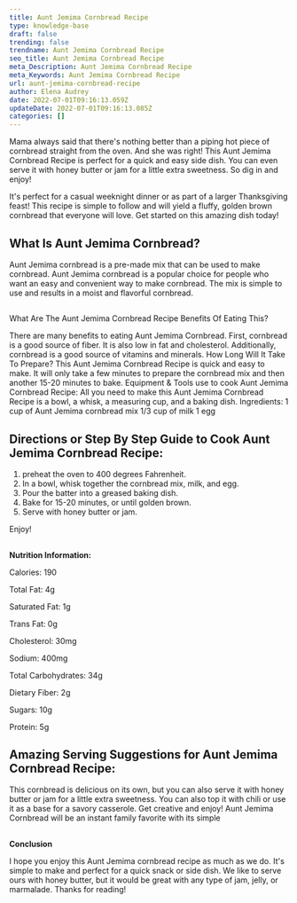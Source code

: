 ```yaml
---
title: Aunt Jemima Cornbread Recipe
type: knowledge-base
draft: false
trending: false
trendname: Aunt Jemima Cornbread Recipe
seo_title: Aunt Jemima Cornbread Recipe
meta_Description: Aunt Jemima Cornbread Recipe
meta_Keywords: Aunt Jemima Cornbread Recipe
url: aunt-jemima-cornbread-recipe
author: Elena Audrey
date: 2022-07-01T09:16:13.059Z
updateDate: 2022-07-01T09:16:13.085Z
categories: []
---
```

Mama always said that there's nothing better than a piping hot piece of cornbread straight from the oven. And she was right! This Aunt Jemima Cornbread Recipe is perfect for a quick and easy side dish. You can even serve it with honey butter or jam for a little extra sweetness. So dig in and enjoy!

It's perfect for a casual weeknight dinner or as part of a larger Thanksgiving feast! This recipe is simple to follow and will yield a fluffy, golden brown cornbread that everyone will love. Get started on this amazing dish today!


## **What Is Aunt Jemima Cornbread?**


Aunt Jemima cornbread is a pre-made mix that can be used to make cornbread. Aunt Jemima cornbread is a popular choice for people who want an easy and convenient way to make cornbread. The mix is simple to use and results in a moist and flavorful cornbread.

## 
What Are The Aunt Jemima Cornbread Recipe Benefits Of Eating This?


There are many benefits to eating Aunt Jemima Cornbread. First, cornbread is a good source of fiber. It is also low in fat and cholesterol. Additionally, cornbread is a good source of vitamins and minerals.
How Long Will It Take To Prepare?
This Aunt Jemima Cornbread Recipe is quick and easy to make. It will only take a few minutes to prepare the cornbread mix and then another 15-20 minutes to bake.
Equipment & Tools use to cook  Aunt Jemima Cornbread Recipe:
All you need to make this Aunt Jemima Cornbread Recipe is a bowl, a whisk, a measuring cup, and a baking dish.
Ingredients:
1 cup of Aunt Jemima cornbread mix
1/3 cup of milk
1 egg


## **Directions or Step By Step Guide to Cook  Aunt Jemima Cornbread Recipe:**



1. preheat the oven to 400 degrees Fahrenheit.
2. In a bowl, whisk together the cornbread mix, milk, and egg.
3. Pour the batter into a greased baking dish.
4. Bake for 15-20 minutes, or until golden brown.
5. Serve with honey butter or jam.

Enjoy!

## 
**Nutrition Information:**


Calories: 190

Total Fat: 4g

Saturated Fat: 1g

Trans Fat: 0g

Cholesterol: 30mg

Sodium: 400mg

Total Carbohydrates: 34g

Dietary Fiber: 2g

Sugars: 10g 

Protein: 5g 


## **Amazing Serving Suggestions for  Aunt Jemima Cornbread Recipe:**


This cornbread is delicious on its own, but you can also serve it with honey butter or jam for a little extra sweetness. You can also top it with chili or use it as a base for a savory casserole. Get creative and enjoy!
Aunt Jemima Cornbread will be an instant family favorite with its simple

## 
**Conclusion**


I hope you enjoy this Aunt Jemima cornbread recipe as much as we do. It's simple to make and perfect for a quick snack or side dish. We like to serve ours with honey butter, but it would be great with any type of jam, jelly, or marmalade. Thanks for reading!